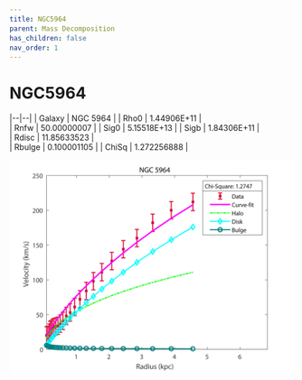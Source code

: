 ```yaml
---
title: NGC5964
parent: Mass Decomposition
has_children: false
nav_order: 1
---
```


# NGC5964

|--|--|
| Galaxy    | NGC 5964	 |
| Rho0     |	1.44906E+11	  |   
| Rnfw  | 50.00000007	 	  |
| Sig0     | 5.15518E+13		 |
| Sigb     | 1.84306E+11		|  
| Rdisc  | 11.85633523		|   
| Rbulge      | 0.100001105	 | 
| ChiSq | 1.272256888 |

![](/assets/plot/NGC5964.jpg)
